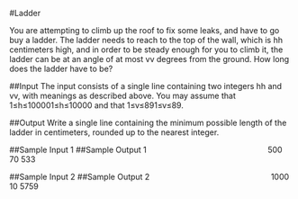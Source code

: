 #Ladder

You are attempting to climb up the roof to fix some leaks, and have to go buy a ladder. The ladder needs to reach to the top of the wall, which is hh centimeters high, and in order to be steady enough for you to climb it, the ladder can be at an angle of at most vv degrees from the ground. How long does the ladder have to be?

##Input
The input consists of a single line containing two integers hh and vv, with meanings as described above. You may assume that 1≤h≤100001≤h≤10000 and that 1≤v≤891≤v≤89.

##Output
Write a single line containing the minimum possible length of the ladder in centimeters, rounded up to the nearest integer.

##Sample Input 1               ##Sample Output 1
```								```
500 70							533
```								```

##Sample Input 2               ##Sample Output 2
```								```
1000 10							5759
```								```
